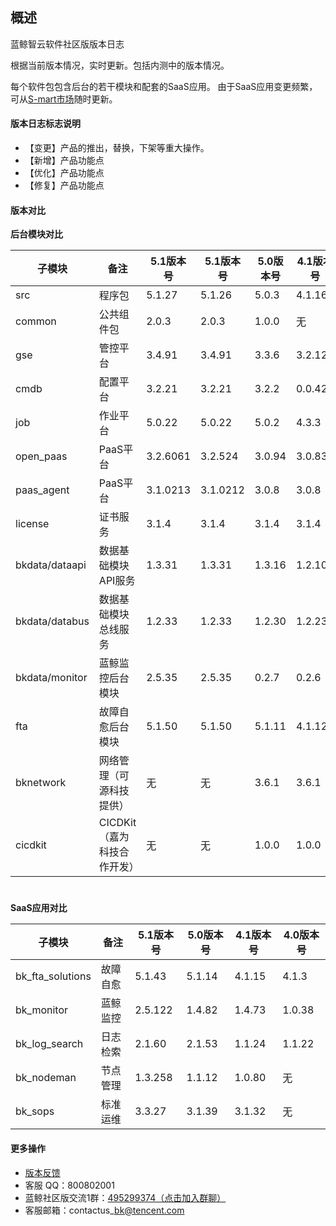 ## 概述

蓝鲸智云软件社区版版本日志

根据当前版本情况，实时更新。包括内测中的版本情况。

每个软件包包含后台的若干模块和配套的SaaS应用。
由于SaaS应用变更频繁，可从[S-mart市场](http://bk.tencent.com/s-mart/)随时更新。

#### 版本日志标志说明

- 【变更】产品的推出，替换，下架等重大操作。
- 【新增】产品功能点
- 【优化】产品功能点
- 【修复】产品功能点

#### 版本对比

**后台模块对比**


| 子模块         | 备注                        |5.1版本号| 5.1版本号 | 5.0版本号 | 4.1版本号 | 4.0版本号 |
| -------------- | --------------------------- |-----| --------- | --------- | --------- | --------- |
| src            | 程序包                      |5.1.27| 5.1.26    | 5.0.3     | 4.1.16    | 4.0.15    |
| common         | 公共组件包                  |2.0.3| 2.0.3     | 1.0.0     | 无        | 无        |
| gse            | 管控平台                    |3.4.91| 3.4.91     | 3.3.6     | 3.2.12    | 3.1.10    |
| cmdb           | 配置平台                    |3.2.21| 3.2.21    | 3.2.2     | 0.0.42    | 0.0.34    |
| job            | 作业平台                    |5.0.22| 5.0.22    | 5.0.2     | 4.3.3     | 4.2.3     |
| open_paas      | PaaS平台                    |3.2.6061| 3.2.524   | 3.0.94    | 3.0.83    | 3.0.31    |
| paas_agent     | PaaS平台                    |3.1.0213| 3.1.0212  | 3.0.8     | 3.0.8     | 3.0.8     |
| license        | 证书服务                    |3.1.4| 3.1.4     | 3.1.4     | 3.1.4     | 3.1.4     |
| bkdata/dataapi | 数据基础模块API服务         |1.3.31| 1.3.31    | 1.3.16    | 1.2.105   | 1.2.105   |
| bkdata/databus | 数据基础模块总线服务        |1.2.33| 1.2.33    | 1.2.30    | 1.2.23    | 1.2.23    |
| bkdata/monitor | 蓝鲸监控后台模块            |2.5.35| 2.5.35    | 0.2.7     | 0.2.6     | 0.0.19    |
| fta            | 故障自愈后台模块            |5.1.50| 5.1.50    | 5.1.11    | 4.1.12    | 3.1.18    |
| bknetwork      | 网络管理（可源科技提供）    |无| 无        | 3.6.1     | 3.6.1     | 3.6.1     |
| cicdkit        | CICDKit（嘉为科技合作开发） |无| 无        | 1.0.0     | 1.0.0     | 无        |

#
**SaaS应用对比**


| 子模块           | 备注      | 5.1版本号 | 5.0版本号 | 4.1版本号 | 4.0版本号 |
| ---------------- | --------- | --------- | --------- | --------- | --------- |
| bk_fta_solutions | 故障自愈  |  5.1.43   | 5.1.14    | 4.1.15    | 4.1.3     |
| bk_monitor       | 蓝鲸监控  |  2.5.122  | 1.4.82    | 1.4.73    | 1.0.38    |
| bk_log_search    | 日志检索  |  2.1.60   | 2.1.53    | 1.1.24    | 1.1.22    |
| bk_nodeman       | 节点管理  |  1.3.258  | 1.1.12    | 1.0.80    | 无        |
| bk_sops          | 标准运维  |  3.3.27   | 3.1.39    | 3.1.32    | 无        |

#### 更多操作
* [版本反馈](http://bk.tencent.com/s-mart/community)
* 客服 QQ：800802001
* 蓝鲸社区版交流1群：[495299374（点击加入群聊）](https://jq.qq.com/?_wv=1027&k=52atecL)
* 客服邮箱：contactus\_bk@tencent.com

